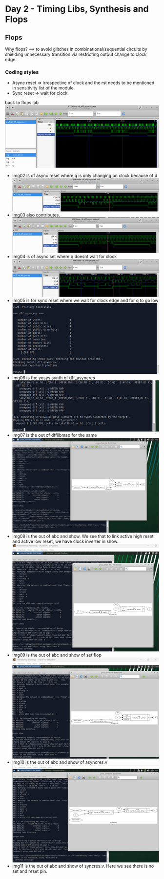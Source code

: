 # Day 2 - Timing Libs, Synthesis and Flops

## Flops

Why flops? ==> to avoid glitches in combinational/sequential circuits by shielding unnecessary transition via restricting output change to clock edge.
### Coding styles
* Async reset => irrespective of clock and the rst needs to be mentioned in sensitivity list of the module.
* Sync reset => wait for clock

back to flops lab
![Img02](../Day2_Timinglibs_and_flops/img02.png)
* Img02 is of async reset where q is only changing on clock because of d
![Img03](../Day2_Timinglibs_and_flops/img03.png)
* Img03 also contributes.
![Img04](../Day2_Timinglibs_and_flops/img04.png)
* Img04 is of async set where q doesnt wait for clock
![Img05](../Day2_Timinglibs_and_flops/img05.png)
* Img05 is for sync reset where we wait for clock edge and for q to go low
![Img06](../Day2_Timinglibs_and_flops/img06.png)
* Img06 is the yosys synth of dff_asyncres
![Img07](../Day2_Timinglibs_and_flops/img07.png)
* Img07 is the out of dfflibmap for the same
![Img08](../Day2_Timinglibs_and_flops/img08.png)
* Img08 is the out of abc and show. We see that to link active high reset and active low reset, we have clock inverter in show.
![Img09](../Day2_Timinglibs_and_flops/img09.png)
* Img09 is the out of abc and show of set flop
![Img10](../Day2_Timinglibs_and_flops/img10.png)
* Img10 is the out of abc and show of asyncres.v
![Img11](../Day2_Timinglibs_and_flops/img11.png)
* Img11 is the out of abc and show of syncres.v. Here we see there is no set and reset pin.


